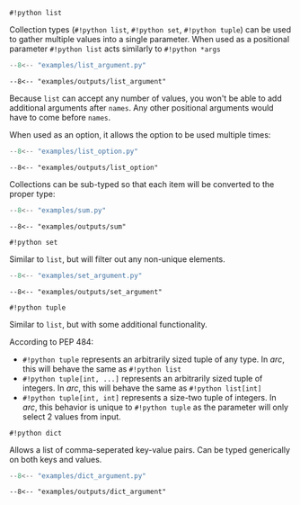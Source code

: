 `#!python list`

Collection types (`#!python list`, `#!python set`, `#!python tuple`) can be used to gather multiple values into a single parameter.
When used as a positional parameter `#!python list` acts similarly to `#!python *args`
```py title="list_argument.py"
--8<-- "examples/list_argument.py"
```
```console
--8<-- "examples/outputs/list_argument"
```
Because `list` can accept any number of values, you won't be able to add additional arguments after `names`. Any other positional arguments would have to come before `names`.

When used as an option, it allows the option to be used multiple times:
```py title="list_option.py"
--8<-- "examples/list_option.py"
```
```console
--8<-- "examples/outputs/list_option"
```
Collections can be sub-typed so that each item will be converted to the proper type:
```py title="sum.py"
--8<-- "examples/sum.py"
```
```console
--8<-- "examples/outputs/sum"
```

`#!python set`

Similar to `list`, but will filter out any non-unique elements.

```py title="set_argument.py"
--8<-- "examples/set_argument.py"
```
```console
--8<-- "examples/outputs/set_argument"
```

`#!python tuple`

Similar to `list`, but with some additional functionality.

According to PEP 484:

- `#!python tuple` represents an arbitrarily sized tuple of any type. In *arc*, this will behave the same as `#!python list`
- `#!python tuple[int, ...]` represents an arbitrarily sized tuple of integers. In *arc*, this will behave the same as `#!python list[int]`
- `#!python tuple[int, int]` represents a size-two tuple of integers. In *arc*, this behavior is unique to `#!python tuple` as the parameter will only select 2 values from input.

`#!python dict`

Allows a list of comma-seperated key-value pairs. Can be typed generically on both keys and values.
```py title="dict_argument.py"
--8<-- "examples/dict_argument.py"
```
```console
--8<-- "examples/outputs/dict_argument"
```